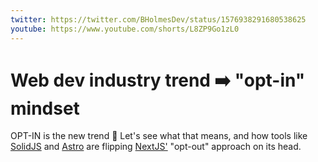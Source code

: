 ```yaml
---
twitter: https://twitter.com/BHolmesDev/status/1576938291680538625
youtube: https://www.youtube.com/shorts/L8ZP9Go1zL0
---
```


# Web dev industry trend ➡️ "opt-in" mindset

OPT-IN is the new trend 👏 Let's see what that means, and how tools like [SolidJS](https://wtw.dev/48) and [Astro](https://astro.build) are flipping [NextJS'](https://nextjs.org/) "opt-out" approach on its head.
